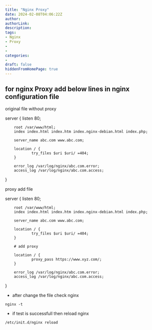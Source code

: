 ```yaml
---
title: "Nginx Proxy"
date: 2024-02-08T04:06:22Z
author:
authorLink:
description:
tags:
- Nginx
- Proxy
- 
- 
categories:
- 
draft: false
hiddenFromHomePage: true
---
```


## for nginx Proxy add below lines in nginx configuration file

original file without proxy

server {
        listen 80;

        root /var/www/html;
        index index.html index.htm index.nginx-debian.html index.php;

        server_name abc.com www.abc.com;

        location / {
                try_files $uri $uri/ =404;
        }

        error_log /var/log/nginx/abc.com.error;
        access_log /var/log/nginx/abc.com.access;

}

proxy add file 

server {
        listen 80;

        root /var/www/html;
        index index.html index.htm index.nginx-debian.html index.php;

        server_name abc.com www.abc.com;

        location / {
                try_files $uri $uri/ =404;
        }
        
        # add proxy

        location / {
                proxy_pass https://www.xyz.com/;
        }

        error_log /var/log/nginx/abc.com.error;
        access_log /var/log/nginx/abc.com.access;

}

* after change the file check nginx 

`nginx -t`

* if test is successfull then reload nginx

`/etc/init.d/nginx reload`
